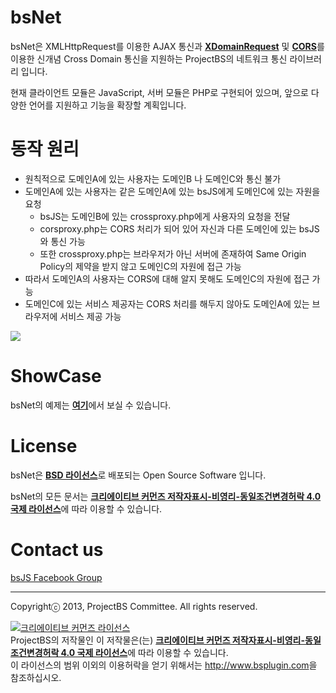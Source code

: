# bsNet

bsNet은 XMLHttpRequest를 이용한 AJAX 통신과 <a href='http://msdn.microsoft.com/en-us/library/ie/cc288060(v=vs.85).aspx' target='_blank'>**XDomainRequest**</a> 및 <a href='http://www.w3.org/TR/cors/' taret='_blank'>**CORS**</a>를 이용한 신개념 Cross Domain 통신을 지원하는 ProjectBS의 네트워크 통신 라이브러리 입니다.

현재 클라이언트 모듈은 JavaScript, 서버 모듈은 PHP로 구현되어 있으며, 앞으로 다양한 언어를 지원하고 기능을 확장할 계획입니다.

# 동작 원리

- 원칙적으로 도메인A에 있는 사용자는 도메인B 나 도메인C와 통신 불가 
- 도메인A에 있는 사용자는 같은 도메인A에 있는 bsJS에게 도메인C에 있는 자원을 요청
    - bsJS는 도메인B에 있는 crossproxy.php에게 사용자의 요청을 전달
    - corsproxy.php는 CORS 처리가 되어 있어 자신과 다른 도메인에 있는 bsJS와 통신 가능
    - 또한 crossproxy.php는 브라우저가 아닌 서버에 존재하여 Same Origin Policy의 제약을 받지 않고 도메인C의 자원에 접근 가능
- 따라서 도메인A의 사용자는 CORS에 대해 알지 못해도 도메인C의 자원에 접근 가능
- 도메인C에 있는 서비스 제공자는 CORS 처리를 해두지 않아도 도메인A에 있는 브라우저에 서비스 제공 가능

![](http://i.imgur.com/edMyZGD.png)

# ShowCase

bsNet의 예제는 <a href='http://projectbs.github.io/bsNet/' target='_blank'><b>여기</b></a>에서 보실 수 있습니다.

# License

bsNet은 <a href='http://opensource.org/licenses/BSD-3-Clause' target='_blank'><b>BSD 라이선스</b></a>로 배포되는 Open Source Software 입니다.

bsNet의 모든 문서는 <a rel="license" href="http://creativecommons.org/licenses/by-nc-sa/4.0/" target='_blank'><b>크리에이티브 커먼즈 저작자표시-비영리-동일조건변경허락 4.0 국제 라이선스</b></a>에 따라 이용할 수 있습니다.

# Contact us

<a href='https://www.facebook.com/groups/bs5js/' target='_blank'>bsJS Facebook Group</a>


----------
Copyrightⓒ 2013, ProjectBS Committee. All rights reserved.

<a rel="license" href="http://creativecommons.org/licenses/by-nc-sa/4.0/" target='_blank'><img alt="크리에이티브 커먼즈 라이선스" style="border-width:0" src="http://i.creativecommons.org/l/by-nc-sa/4.0/88x31.png" /></a><br /><span xmlns:cc="http://creativecommons.org/ns#" property="cc:attributionName">ProjectBS</span>의 저작물인 이 저작물은(는) <a rel="license" href="http://creativecommons.org/licenses/by-nc-sa/4.0/" target='_blank'><b>크리에이티브 커먼즈 저작자표시-비영리-동일조건변경허락 4.0 국제 라이선스</b></a>에 따라 이용할 수 있습니다.<br />이 라이선스의 범위 이외의 이용허락을 얻기 위해서는 <a xmlns:cc="http://creativecommons.org/ns#" href="http://www.bsplugin.com" rel="cc:morePermissions" target='_blank'>http://www.bsplugin.com</a>을 참조하십시오.
